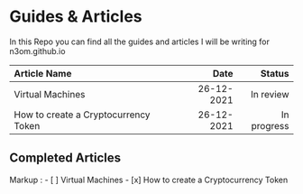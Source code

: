 # Guides & Articles #

In this Repo you can find all the guides and articles I will be writing for n3om.github.io

Article Name  |    Date    |  Status 
| :--- | ---: | ---:
Virtual Machines  | 26-12-2021 | In review
How to create a Cryptocurrency Token | 26-12-2021 | In progress


## Completed Articles ##
 Markup : - [ ] Virtual Machines 
          - [x] How to create a Cryptocurrency Token
